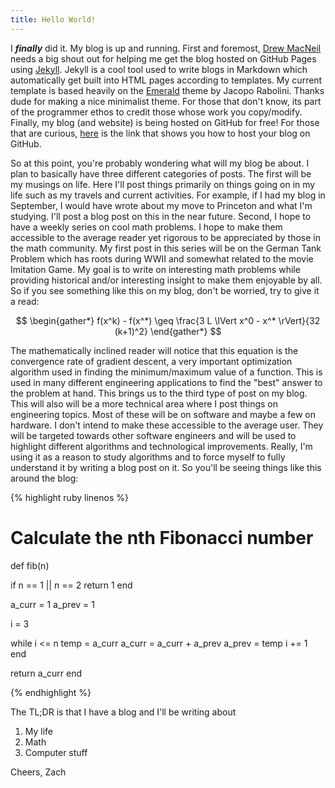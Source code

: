 ```yaml
---
title: Hello World!
---
```

I ***finally*** did it. My blog is up and running. First and foremost, [Drew MacNeil](http://www.d22l.com/) needs a big shout out for helping me get the blog hosted on GitHub Pages using [Jekyll](https://jekyllrb.com/). Jekyll is a cool tool used to write blogs in Markdown which automatically get built into HTML pages according to templates. My current template is based heavily on the [Emerald](https://github.com/KingFelix/emerald) theme by Jacopo Rabolini. Thanks dude for making a nice minimalist theme. For those that don't know, its part of the programmer ethos to credit those whose work you copy/modify. Finally, my blog (and website) is being hosted on GitHub for free! For those that are curious, [here](https://pages.github.com) is the link that shows you how to host your blog on GitHub.

So at this point, you're probably wondering what will my blog be about. I plan to basically have three different categories of posts. The first will be my musings on life. Here I'll post things primarily on things going on in my life such as my travels and current activities. For example, if I had my blog in September, I would have wrote about my move to Princeton and what I'm studying. I'll post a blog post on this in the near future. Second, I hope to have a weekly series on cool math problems. I hope to make them accessible to the average reader yet rigorous to be appreciated by those in the math community. My first post in this series will be on the German Tank Problem which has roots during WWII and somewhat related to the movie Imitation Game. My goal is to write on interesting math problems while providing historical and/or interesting insight to make them enjoyable by all. So if you see something like this on my blog, don't be worried, try to give it a read:

$$
  \begin{gather*}
    f(x^k) - f(x^*) \geq \frac{3 L \lVert x^0 - x^* \rVert}{32 (k+1)^2}
  \end{gather*}
$$

The mathematically inclined reader will notice that this equation is the convergence rate of gradient descent, a very important optimization algorithm used in finding the minimum/maximum value of a function. This is used in many different engineering applications to find the "best" answer to the problem at hand. This brings us to the third type of post on my blog. This will also will be a more technical area where I post things on engineering topics. Most of these will be on software and maybe a few on hardware. I don't intend to make these accessible to the average user. They will be targeted towards other software engineers and will be used to highlight different algorithms and technological improvements. Really, I'm using it as a reason to study algorithms and to force myself to fully understand it by writing a blog post on it. So you'll be seeing things like this around the blog:

{% highlight ruby linenos %}

# Calculate the nth Fibonacci number
def fib(n)

  if n == 1 || n == 2
    return 1
  end

  a_curr = 1
  a_prev = 1

  i = 3

  while i <= n
    temp = a_curr
    a_curr = a_curr + a_prev
    a_prev = temp
    i += 1
  end

  return a_curr
end

{% endhighlight %}

The TL;DR is that I have a blog and I'll be writing about

1. My life
2. Math
3. Computer stuff

Cheers, Zach